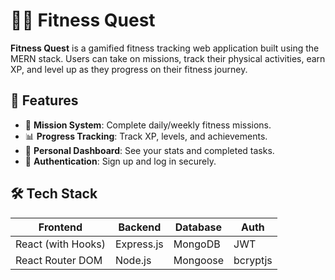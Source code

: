 # 🏋️‍♂️ Fitness Quest

**Fitness Quest** is a gamified fitness tracking web application built using the MERN stack. Users can take on missions, track their physical activities, earn XP, and level up as they progress on their fitness journey.

## 🚀 Features

- 🧭 **Mission System**: Complete daily/weekly fitness missions.
- 📊 **Progress Tracking**: Track XP, levels, and achievements.
- 🧠 **Personal Dashboard**: See your stats and completed tasks.
- 🔐 **Authentication**: Sign up and log in securely.

## 🛠️ Tech Stack

| Frontend | Backend | Database | Auth |
|---------|---------|----------|------|
| React (with Hooks) | Express.js | MongoDB | JWT |
| React Router DOM | Node.js | Mongoose | bcryptjs |
